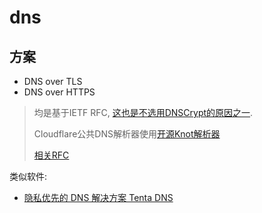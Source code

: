 # dns

## 方案
- DNS over TLS
- DNS over HTTPS

> 均是基于IETF RFC, [这也是不选用DNSCrypt的原因之一](https://tenta.com/blog/post/2017/12/dns-over-tls-vs-dnscrypt).
>
> Cloudflare公共DNS解析器使用[开源Knot解析器](https://blog.cloudflare.com/dns-resolver-1-1-1-1/)
>
> [相关RFC](https://blog.cloudflare.com/dns-resolver-1-1-1-1/)

类似软件:
- [隐私优先的 DNS 解决方案 Tenta DNS](https://github.com/tenta-browser/tenta-dns)
